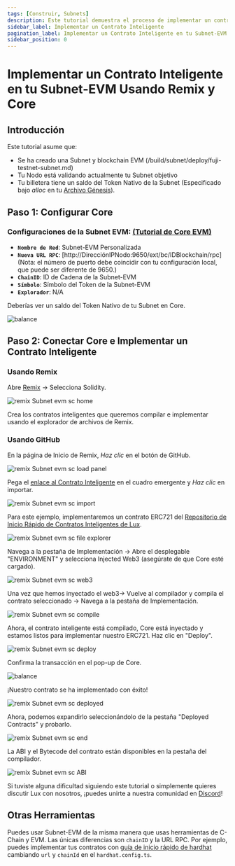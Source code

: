 ```yaml
---
tags: [Construir, Subnets]
description: Este tutorial demuestra el proceso de implementar un contrato inteligente en una Subnet basada en EVM.
sidebar_label: Implementar un Contrato Inteligente
pagination_label: Implementar un Contrato Inteligente en tu Subnet-EVM Usando Remix y Core
sidebar_position: 0
---
```


# Implementar un Contrato Inteligente en tu Subnet-EVM Usando Remix y Core

## Introducción

Este tutorial asume que:

- Se ha creado una Subnet y blockchain EVM (/build/subnet/deploy/fuji-testnet-subnet.md)
- Tu Nodo está validando actualmente tu Subnet objetivo
- Tu billetera tiene un saldo del Token Nativo de la Subnet (Especificado bajo _alloc_ en tu
  [Archivo Génesis](/build/subnet/upgrade/customize-a-subnet.md#genesis)).

## Paso 1: Configurar Core

### **Configuraciones de la Subnet EVM:** [(Tutorial de Core EVM)](/build/subnet/deploy/fuji-testnet-subnet.md#connect-with-core)

- **`Nombre de Red`**: Subnet-EVM Personalizada
- **`Nueva URL RPC`**: [http://DirecciónIPNodo:9650/ext/bc/IDBlockchain/rpc] (Nota: el número de puerto debe
  coincidir con tu configuración local, que puede ser diferente de 9650.)
- **`ChainID`**: ID de Cadena de la Subnet-EVM
- **`Símbolo`**: Símbolo del Token de la Subnet-EVM
- **`Explorador`**: N/A

Deberías ver un saldo del Token Nativo de tu Subnet en Core.

<div style={{textAlign: 'center'}}>

![balance](/img/evm-smart-contract/core-balance.png)

</div>

## Paso 2: Conectar Core e Implementar un Contrato Inteligente

### Usando Remix

Abre [Remix](https://remix.ethereum.org/) -&gt; Selecciona Solidity.

![remix Subnet evm sc home](/img/remix-subnet-evm-sc-home.png)

Crea los contratos inteligentes que queremos compilar e implementar usando el explorador de archivos de Remix.

### Usando GitHub

En la página de Inicio de Remix, _Haz clic_ en el botón de GitHub.

![remix Subnet evm sc load panel](/img/remix-subnet-evm-sc-load-panel.png)

Pega el [enlace al Contrato Inteligente](https://github.com/luxdefi/smart-contract-quickstart/blob/main/contracts/NFT.sol)
en el cuadro emergente y _Haz clic_ en importar.

![remix Subnet evm sc import](/img/remix-subnet-evm-sc-import.png)

Para este ejemplo, implementaremos un contrato ERC721 del [Repositorio de Inicio Rápido de Contratos Inteligentes de Lux](https://github.com/luxdefi/smart-contract-quickstart).

![remix Subnet evm sc file explorer](/img/remix-subnet-evm-sc-file-explorer.png)

Navega a la pestaña de Implementación -&gt; Abre el desplegable "ENVIRONMENT" y selecciona Injected Web3 (asegúrate de que
Core esté cargado).

![remix Subnet evm sc web3](/img/remix-subnet-evm-sc-web3.png)

Una vez que hemos inyectado el web3-&gt; Vuelve al compilador y compila el contrato seleccionado -&gt;
Navega a la pestaña de Implementación.

![remix Subnet evm sc compile](/img/remix-subnet-evm-sc-compile.png)

Ahora, el contrato inteligente está compilado, Core está inyectado y estamos listos para implementar nuestro ERC721.
Haz clic en "Deploy".

![remix Subnet evm sc deploy](/img/remix-subnet-evm-sc-deploy.png)

Confirma la transacción en el pop-up de Core.

<div style={{textAlign: 'center'}}>

![balance](/img/evm-smart-contract/approve.png)

</div>

¡Nuestro contrato se ha implementado con éxito!

![remix Subnet evm sc deployed](/img/remix-subnet-evm-sc-deployed.png)

Ahora, podemos expandirlo seleccionándolo de la pestaña "Deployed Contracts" y probarlo.

![remix Subnet evm sc end](/img/remix-subnet-evm-sc-end.png)

La ABI y el Bytecode del contrato están disponibles en la pestaña del compilador.

![remix Subnet evm sc ABI](/img/remix-subnet-evm-sc-abi.png)

Si tuviste alguna dificultad siguiendo este tutorial o simplemente quieres discutir Lux
con nosotros, ¡puedes unirte a nuestra comunidad en [Discord](https://chat.lux.network/)!

## Otras Herramientas

Puedes usar Subnet-EVM de la misma manera que usas herramientas de C-Chain y EVM. Las únicas diferencias son `chainID` y
la URL RPC. Por ejemplo, puedes implementar tus contratos con
[guía de inicio rápido de hardhat](/build/dapp/smart-contracts/toolchains/hardhat.md)
cambiando `url` y `chainId` en el `hardhat.config.ts`.
